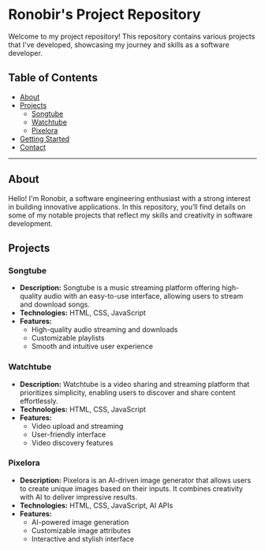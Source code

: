 # Ronobir's Project Repository

Welcome to my project repository! This repository contains various projects that I've developed, showcasing my journey and skills as a software developer.

## Table of Contents
- [About](#about)
- [Projects](#projects)
  - [Songtube](#songtube)
  - [Watchtube](#watchtube)
  - [Pixelora](#pixelora)
- [Getting Started](#getting-started)
- [Contact](#contact)

---

## About
Hello! I'm Ronobir, a software engineering enthusiast with a strong interest in building innovative applications. In this repository, you’ll find details on some of my notable projects that reflect my skills and creativity in software development.

## Projects

### Songtube
- **Description:** Songtube is a music streaming platform offering high-quality audio with an easy-to-use interface, allowing users to stream and download songs.
- **Technologies:** HTML, CSS, JavaScript
- **Features:** 
  - High-quality audio streaming and downloads
  - Customizable playlists
  - Smooth and intuitive user experience

### Watchtube
- **Description:** Watchtube is a video sharing and streaming platform that prioritizes simplicity, enabling users to discover and share content effortlessly.
- **Technologies:** HTML, CSS, JavaScript
- **Features:** 
  - Video upload and streaming
  - User-friendly interface
  - Video discovery features

### Pixelora
- **Description:** Pixelora is an AI-driven image generator that allows users to create unique images based on their inputs. It combines creativity with AI to deliver impressive results.
- **Technologies:** HTML, CSS, JavaScript, AI APIs
- **Features:**
  - AI-powered image generation
  - Customizable image attributes
  - Interactive and stylish interface
